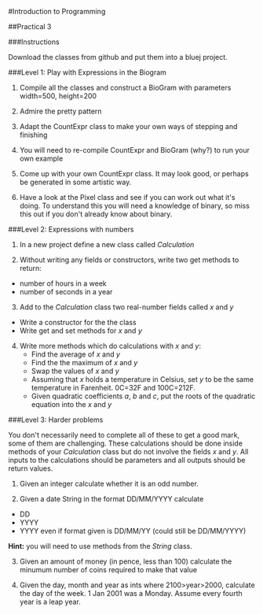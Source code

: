 #Introduction to Programming

##Practical 3

###Instructions

Download the classes from github and put them into a bluej project. 

###Level 1: Play with Expressions in the Biogram

1. Compile all the classes and construct a BioGram with parameters width=500, height=200

2. Admire the pretty pattern

3. Adapt the CountExpr class to make your own ways of stepping and finishing

4. You will need to re-compile CountExpr and BioGram (why?) to run your own example

5. Come up with your own CountExpr class. It may look good, or perhaps be generated in some artistic way.

6. Have a look at the Pixel class and see if you can work out what it's doing. To understand this you will need a knowledge of binary, so miss this out if you don't already know about binary.

###Level 2: Expressions with numbers

1. In a new project define a new class called _Calculation_

2. Without writing any fields or constructors, write two get methods to return:

  * number of hours in a week
  * number of seconds in a year

3. Add to the _Calculation_ class two real-number fields called _x_ and _y_

  * Write a constructor for the the class
  * Write get and set methods for _x_ and _y_

4. Write more methods which do calculations with _x_ and _y_:
   * Find the average of _x_ and _y_
   * Find the the maximum of _x_ and _y_
   * Swap the values of _x_ and _y_
   * Assuming that _x_ holds a temperature in Celsius, set _y_ to be the same temperature in Farenheit. 0C=32F and 100C=212F.
   * Given quadratic coefficients _a_, _b_ and _c_, put the roots of the quadratic equation into the _x_ and _y_


###Level 3: Harder problems

You don't necessarily need to complete all of these to get a good mark, some of them are challenging. These calculations should be done inside methods of your _Calculation_ class but do not involve the fields _x_ and _y_. All inputs to the calculations should be parameters and all outputs should be return values.

1. Given an integer calculate whether it is an odd number.

2. Given a date String in the format DD/MM/YYYY calculate
 * DD
 * YYYY
 * YYYY even if format given is DD/MM/YY (could still be DD/MM/YYYY)
 
  __Hint:__ you will need to use methods from the _String_ class.
  
3. Given an amount of money (in pence, less than 100) calculate the minumum number of coins required to make that value

4. Given the day, month and year as ints where 2100>year>2000, calculate the day of the week. 1 Jan 2001 was a Monday. Assume every fourth year is a leap year.

